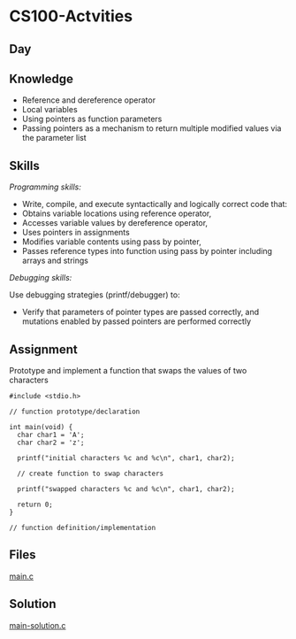 # CS100-Actvities


## Day

## Knowledge

* Reference and dereference operator
* Local variables
* Using pointers as function parameters
* Passing pointers as a mechanism to return multiple modified values via the parameter list


## Skills

_Programming skills:_

* Write, compile, and execute syntactically and logically correct code that:
* Obtains variable locations using reference operator,
* Accesses variable values by dereference operator,
* Uses pointers in assignments
* Modifies variable contents using pass by pointer,
* Passes reference types into function using pass by pointer including arrays and strings

_Debugging skills:_

Use debugging strategies (printf/debugger) to:

* Verify that parameters of pointer types are passed correctly, and mutations enabled by passed pointers are performed correctly


## Assignment

Prototype and implement a function that swaps the values of two characters

```
#include <stdio.h>

// function prototype/declaration

int main(void) {
  char char1 = 'A';
  char char2 = 'z';

  printf("initial characters %c and %c\n", char1, char2);

  // create function to swap characters

  printf("swapped characters %c and %c\n", char1, char2);

  return 0;
}

// function definition/implementation
```

## Files
[main.c](main.c)

## Solution
[main-solution.c](main-solution.c)
